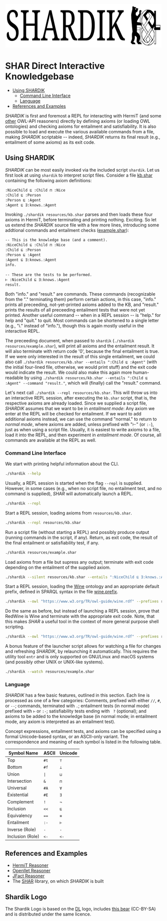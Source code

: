 <p align="center">
  <img width="800" height="140" src="resources/shardik.svg?raw=true">
</p>

# SHAR Direct Interactive Knowledgebase

- [Using SHARDIK](#using-shardik)
  - [Command Line Interface](#command-line-interface)
  - [Language](#language)
- [References and Examples](#references-and-examples)

*SHARDIK* is first and foremost a REPL for interacting with HermiT (and some [other](#references-and-examples) OWL-API reasoners) directly by defining axioms (or loading OWL ontologies) and checking axioms for entailment and satisfiability. It is also possible to load and execute the various available commands from a file, making *SHARDIK* scriptable -- indeed, *SHARDIK* returns its final result (e.g., entailment of some axioms) as its exit code.

## Using SHARDIK

*SHARDIK* can be most easily invoked via the included script ```shardik```. Let us first look at using ```shardik``` to interpret script files. Consider a file [kb.shar](resources/kb.shar) containing the following axiom definitions:

```
:NiceChild ⊑ :Child ⊓ :Nice
:Child ⊑ :Person
:Person ⊑ :Agent
:Agent ⊑ ∃:knows.:Agent
```

Invoking ```./shardik resources/kb.shar``` parses and then loads these four axioms in HermiT, before terminating and printing nothing. Exciting. So let us extend the *SHARDIK* source file with a few more lines, introducing some addtional commands and entailment checks ([example.shar](resources/example.shar)):

```
-- This is the knowledge base (and a comment).
:NiceChild ⊑ :Child ⊓ :Nice
:Child ⊑ :Person
:Person ⊑ :Agent
:Agent ⊑ ∃:knows.:Agent
info.

-- These are the tests to be performed.
⊢ :NiceChild ⊑ ∃:knows.:Agent
result.
```

Both "info." and "result." are commands. These commands (recognizable from the "." terminating them) perform certain actions, in this case, "info." prints all preceeding, not-yet-printed axioms added to the KB, and "result." prints the results of all preceeding entailment tests that were not yet printed. Another useful command -- when in a REPL session -- is "help." for help and "quit." to quit. Most commands can be shortened to a single letter (e.g., "i." instead of "info."), though this is again mostly useful in the interactive REPL.

The preceeding document, when passed to ```shardik``` (```./shardik resources/example.shar```), will print all axioms and the entailment result. It will also terminate with return code '0', because the final entailment is true. If we were only interested in the result of this single entailment, we could also call ```./shardik resources/kb.shar --entails ":Child ⊑ :Agent"``` (with the initial four-lined file, otherwise, we would print stuff) and the exit code would indicate the result. We could also make this again more human-readable by using ```./shardik resources/kb.shar --entails ":Child ⊑ :Agent" --command "result."```, which will (finally) call the "result." command.

Let's next call ```./shardik --repl resources/kb.shar```. This will throw us into an interactive REPL session, after executing the ```kb.shar``` script, that is, the respective axioms are already loaded. Since we supplied a script file, *SHARDIK* assumes that we want to be in *entailment mode*: Any axiom we enter at the REPL will be checked for entailment. If we want to add additional axioms instead, we can use the command "normal." to return to *normal mode*, where axioms are added, unless prefixed with "⊢" (or `:-`), just as when using a script file. Usually, it is easiest to write axioms to a file, load it into the REPL, and then experiment in *entailment mode*. Of course, all commands are available at the REPL as well.

### Command Line Interface

We start with printing helpful information about the CLI.

```sh
./shardik --help
```

Usually, a REPL session is started when the flag ```--repl``` is supplied. However, in some cases (e.g., when no script file, no entailment test, and no command is supplied), *SHAR* will automatically launch a REPL.

```sh
./shardik --repl
```

Start a REPL session, loading axioms from ```resources/kb.shar```.

```sh
./shardik --repl resources/kb.shar
```

Run a script file (without starting a REPL) and possibly produce output (running commands in the script, if any). Return, as exit code, the result of the final entailment or satisfiability test, if any.

```sh
./shardik resources/example.shar
```

Load axioms from a file but supress any output; terminate with exit code depending on the entailment of the supplied axiom.

```sh
./shardik --silent resources/kb.shar --entails ":NiceChild ⊑ ∃:knows.:Agent"
```

Start a REPL session, loading the [Wine](https://www.w3.org/TR/owl-guide/wine.rdf) ontology and an appropriate default prefix, defined in SPARQL syntax in the file [wine.prefix](resources/wine.prefix).

```sh
./shardik --owl "https://www.w3.org/TR/owl-guide/wine.rdf" --prefixes resources/wine.prefix
```

Do the same as before, but instead of launching a REPL session, prove that RedWine is Wine and terminate with the appropriate exit code. Note, that this makes *SHAR* a useful tool in the context of more general purpose shell scripting.

```sh
./shardik --owl "https://www.w3.org/TR/owl-guide/wine.rdf" --prefixes resources/wine.prefix --entails ":RedWine ⊑ :Wine"
```

A bonus feature of the launcher script allows for watching a file for changes and refreshing *SHARDIK*, by relaunching it automatically. This requires the utility tool `entr` and is only supported on GNU/Linux and macOS systems (and possibly other UNIX or UNIX-like systems).

```sh
./shardik --watch resources/example.shar
```

### Language

*SHARDIK* has a few basic features, outlined in this section. Each line is processed as one of a few categories: Comments, prefixed with either ```//```, ```#```, or ```--```; commands, terminated with ```.```; entailment tests (in normal mode) prefixed with ```⊢``` or ```:-```; satisfiability tests ending with ``` ?``` (optional); and axioms to be added to the knowledge base (in normal mode; in entailment mode, any axiom is interpreted as an entailment test).

Concept expressions, entailment tests, and axioms can be specified using a formal Unicode-based syntax, or an ASCII-only variant. The correspondence and meaning of each symbol is listed in the following table.

| Symbol Name | ASCII | Unicode |
|-|-|-|
| Top | `#t` | `⊤` |
| Bottom | `#f` | `⊥` |
| Union | `\|` | `⊔` |
| Intersection | `&` | `⊓` |
| Universal | `#A` | `∀` |
| Existential | `#E` | `∃` |
| Complement | `!` | `¬` |
| Inclusion | `<<` | `⊑` |
| Equivalency | `==` | `≡` |
| Entailment | `:-` | `⊢` |
| Inverse (Role) | `-` | `-` |
| Inclusion (Role) | `<-` | `<-` |

## References and Examples

- [HermiT Reasoner](http://www.hermit-reasoner.com/)
- [Openllet Reasoner](https://github.com/Galigator/openllet)
- [JFact Reasoner](https://jfact.sourceforge.net/)
- The [SHAR](https://github.com/pseifer/shar) library, on which *SHARDIK* is built

## Shardik Logo

The Shardik Logo is based on the [DL](https://dl.kr.org/logo.html) logo, includes [this bear](https://commons.wikimedia.org/wiki/File:West_berlin_bear.svg) (CC-BY-SA) and is distributed under the same licence.
